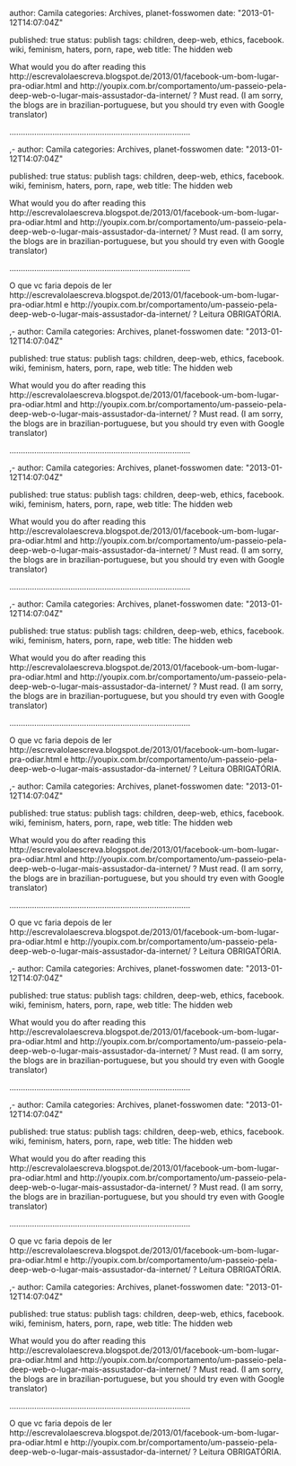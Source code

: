 
author: Camila
categories: Archives, planet-fosswomen
date: "2013-01-12T14:07:04Z"
 
published: true
status: publish
tags: children, deep-web, ethics, facebook. wiki, feminism, haters, porn, rape, web
title: The hidden web


<p>What would you do after reading this http://escrevalolaescreva.blogspot.de/2013/01/facebook-um-bom-lugar-pra-odiar.html and http://youpix.com.br/comportamento/um-passeio-pela-deep-web-o-lugar-mais-assustador-da-internet/ ? Must read. (I am sorry, the blogs are in brazilian-portuguese, but you should try even with Google translator)</p>
<p>................................................................................</p>,-
author: Camila
categories: Archives, planet-fosswomen
date: "2013-01-12T14:07:04Z"
 
published: true
status: publish
tags: children, deep-web, ethics, facebook. wiki, feminism, haters, porn, rape, web
title: The hidden web


<p>What would you do after reading this http://escrevalolaescreva.blogspot.de/2013/01/facebook-um-bom-lugar-pra-odiar.html and http://youpix.com.br/comportamento/um-passeio-pela-deep-web-o-lugar-mais-assustador-da-internet/ ? Must read. (I am sorry, the blogs are in brazilian-portuguese, but you should try even with Google translator)</p>
<p>................................................................................</p>
<p>O que vc faria depois de ler http://escrevalolaescreva.blogspot.de/2013/01/facebook-um-bom-lugar-pra-odiar.html e http://youpix.com.br/comportamento/um-passeio-pela-deep-web-o-lugar-mais-assustador-da-internet/ ? Leitura OBRIGATÓRIA.</p>,-
author: Camila
categories: Archives, planet-fosswomen
date: "2013-01-12T14:07:04Z"
 
published: true
status: publish
tags: children, deep-web, ethics, facebook. wiki, feminism, haters, porn, rape, web
title: The hidden web


<p>What would you do after reading this http://escrevalolaescreva.blogspot.de/2013/01/facebook-um-bom-lugar-pra-odiar.html and http://youpix.com.br/comportamento/um-passeio-pela-deep-web-o-lugar-mais-assustador-da-internet/ ? Must read. (I am sorry, the blogs are in brazilian-portuguese, but you should try even with Google translator)</p>
<p>................................................................................</p>,-
author: Camila
categories: Archives, planet-fosswomen
date: "2013-01-12T14:07:04Z"
 
published: true
status: publish
tags: children, deep-web, ethics, facebook. wiki, feminism, haters, porn, rape, web
title: The hidden web


<p>What would you do after reading this http://escrevalolaescreva.blogspot.de/2013/01/facebook-um-bom-lugar-pra-odiar.html and http://youpix.com.br/comportamento/um-passeio-pela-deep-web-o-lugar-mais-assustador-da-internet/ ? Must read. (I am sorry, the blogs are in brazilian-portuguese, but you should try even with Google translator)</p>
<p>................................................................................</p>,-
author: Camila
categories: Archives, planet-fosswomen
date: "2013-01-12T14:07:04Z"
 
published: true
status: publish
tags: children, deep-web, ethics, facebook. wiki, feminism, haters, porn, rape, web
title: The hidden web


<p>What would you do after reading this http://escrevalolaescreva.blogspot.de/2013/01/facebook-um-bom-lugar-pra-odiar.html and http://youpix.com.br/comportamento/um-passeio-pela-deep-web-o-lugar-mais-assustador-da-internet/ ? Must read. (I am sorry, the blogs are in brazilian-portuguese, but you should try even with Google translator)</p>
<p>................................................................................</p>
<p>O que vc faria depois de ler http://escrevalolaescreva.blogspot.de/2013/01/facebook-um-bom-lugar-pra-odiar.html e http://youpix.com.br/comportamento/um-passeio-pela-deep-web-o-lugar-mais-assustador-da-internet/ ? Leitura OBRIGATÓRIA.</p>,-
author: Camila
categories: Archives, planet-fosswomen
date: "2013-01-12T14:07:04Z"
 
published: true
status: publish
tags: children, deep-web, ethics, facebook. wiki, feminism, haters, porn, rape, web
title: The hidden web


<p>What would you do after reading this http://escrevalolaescreva.blogspot.de/2013/01/facebook-um-bom-lugar-pra-odiar.html and http://youpix.com.br/comportamento/um-passeio-pela-deep-web-o-lugar-mais-assustador-da-internet/ ? Must read. (I am sorry, the blogs are in brazilian-portuguese, but you should try even with Google translator)</p>
<p>................................................................................</p>
<p>O que vc faria depois de ler http://escrevalolaescreva.blogspot.de/2013/01/facebook-um-bom-lugar-pra-odiar.html e http://youpix.com.br/comportamento/um-passeio-pela-deep-web-o-lugar-mais-assustador-da-internet/ ? Leitura OBRIGATÓRIA.</p>,-
author: Camila
categories: Archives, planet-fosswomen
date: "2013-01-12T14:07:04Z"
 
published: true
status: publish
tags: children, deep-web, ethics, facebook. wiki, feminism, haters, porn, rape, web
title: The hidden web


<p>What would you do after reading this http://escrevalolaescreva.blogspot.de/2013/01/facebook-um-bom-lugar-pra-odiar.html and http://youpix.com.br/comportamento/um-passeio-pela-deep-web-o-lugar-mais-assustador-da-internet/ ? Must read. (I am sorry, the blogs are in brazilian-portuguese, but you should try even with Google translator)</p>
<p>................................................................................</p>,-
author: Camila
categories: Archives, planet-fosswomen
date: "2013-01-12T14:07:04Z"
 
published: true
status: publish
tags: children, deep-web, ethics, facebook. wiki, feminism, haters, porn, rape, web
title: The hidden web


<p>What would you do after reading this http://escrevalolaescreva.blogspot.de/2013/01/facebook-um-bom-lugar-pra-odiar.html and http://youpix.com.br/comportamento/um-passeio-pela-deep-web-o-lugar-mais-assustador-da-internet/ ? Must read. (I am sorry, the blogs are in brazilian-portuguese, but you should try even with Google translator)</p>
<p>................................................................................</p>
<p>O que vc faria depois de ler http://escrevalolaescreva.blogspot.de/2013/01/facebook-um-bom-lugar-pra-odiar.html e http://youpix.com.br/comportamento/um-passeio-pela-deep-web-o-lugar-mais-assustador-da-internet/ ? Leitura OBRIGATÓRIA.</p>,-
author: Camila
categories: Archives, planet-fosswomen
date: "2013-01-12T14:07:04Z"
 
published: true
status: publish
tags: children, deep-web, ethics, facebook. wiki, feminism, haters, porn, rape, web
title: The hidden web


<p>What would you do after reading this http://escrevalolaescreva.blogspot.de/2013/01/facebook-um-bom-lugar-pra-odiar.html and http://youpix.com.br/comportamento/um-passeio-pela-deep-web-o-lugar-mais-assustador-da-internet/ ? Must read. (I am sorry, the blogs are in brazilian-portuguese, but you should try even with Google translator)</p>
<p>................................................................................</p>
<p>O que vc faria depois de ler http://escrevalolaescreva.blogspot.de/2013/01/facebook-um-bom-lugar-pra-odiar.html e http://youpix.com.br/comportamento/um-passeio-pela-deep-web-o-lugar-mais-assustador-da-internet/ ? Leitura OBRIGATÓRIA.</p>

